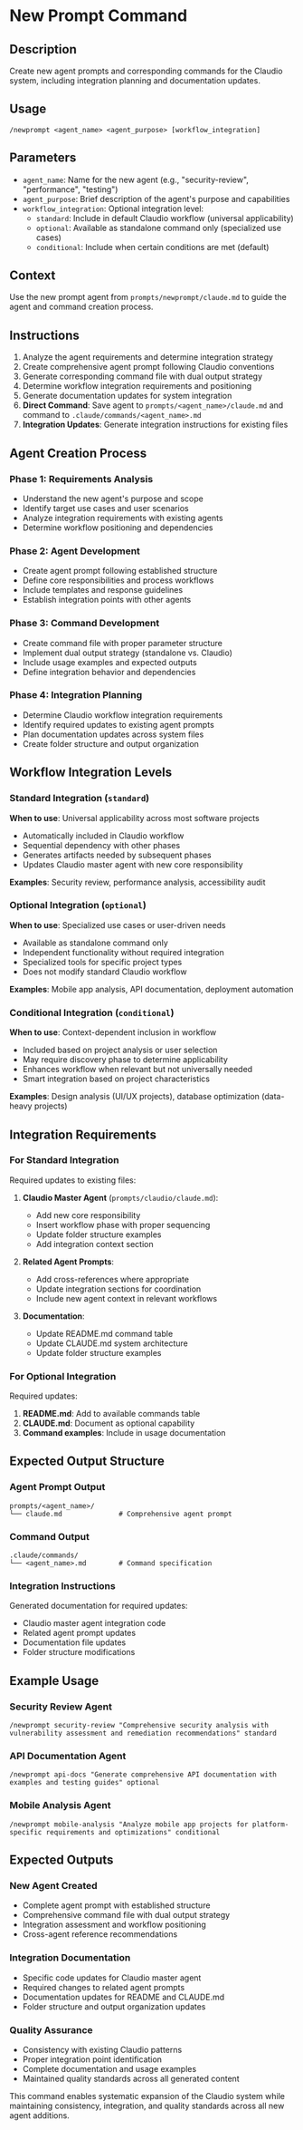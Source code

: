 # New Prompt Command

## Description
Create new agent prompts and corresponding commands for the Claudio system, including integration planning and documentation updates.

## Usage
```
/newprompt <agent_name> <agent_purpose> [workflow_integration]
```

## Parameters
- `agent_name`: Name for the new agent (e.g., "security-review", "performance", "testing")
- `agent_purpose`: Brief description of the agent's purpose and capabilities
- `workflow_integration`: Optional integration level:
  - `standard`: Include in default Claudio workflow (universal applicability)
  - `optional`: Available as standalone command only (specialized use cases)
  - `conditional`: Include when certain conditions are met (default)

## Context
Use the new prompt agent from `prompts/newprompt/claude.md` to guide the agent and command creation process.

## Instructions
1. Analyze the agent requirements and determine integration strategy
2. Create comprehensive agent prompt following Claudio conventions
3. Generate corresponding command file with dual output strategy
4. Determine workflow integration requirements and positioning
5. Generate documentation updates for system integration
6. **Direct Command**: Save agent to `prompts/<agent_name>/claude.md` and command to `.claude/commands/<agent_name>.md`
7. **Integration Updates**: Generate integration instructions for existing files

## Agent Creation Process

### Phase 1: Requirements Analysis
- Understand the new agent's purpose and scope
- Identify target use cases and user scenarios
- Analyze integration requirements with existing agents
- Determine workflow positioning and dependencies

### Phase 2: Agent Development
- Create agent prompt following established structure
- Define core responsibilities and process workflows
- Include templates and response guidelines
- Establish integration points with other agents

### Phase 3: Command Development
- Create command file with proper parameter structure
- Implement dual output strategy (standalone vs. Claudio)
- Include usage examples and expected outputs
- Define integration behavior and dependencies

### Phase 4: Integration Planning
- Determine Claudio workflow integration requirements
- Identify required updates to existing agent prompts
- Plan documentation updates across system files
- Create folder structure and output organization

## Workflow Integration Levels

### Standard Integration (`standard`)
**When to use**: Universal applicability across most software projects
- Automatically included in Claudio workflow
- Sequential dependency with other phases
- Generates artifacts needed by subsequent phases
- Updates Claudio master agent with new core responsibility

**Examples**: Security review, performance analysis, accessibility audit

### Optional Integration (`optional`)
**When to use**: Specialized use cases or user-driven needs
- Available as standalone command only
- Independent functionality without required integration
- Specialized tools for specific project types
- Does not modify standard Claudio workflow

**Examples**: Mobile app analysis, API documentation, deployment automation

### Conditional Integration (`conditional`)
**When to use**: Context-dependent inclusion in workflow
- Included based on project analysis or user selection
- May require discovery phase to determine applicability
- Enhances workflow when relevant but not universally needed
- Smart integration based on project characteristics

**Examples**: Design analysis (UI/UX projects), database optimization (data-heavy projects)

## Integration Requirements

### For Standard Integration
Required updates to existing files:
1. **Claudio Master Agent** (`prompts/claudio/claude.md`):
   - Add new core responsibility
   - Insert workflow phase with proper sequencing
   - Update folder structure examples
   - Add integration context section

2. **Related Agent Prompts**:
   - Add cross-references where appropriate
   - Update integration sections for coordination
   - Include new agent context in relevant workflows

3. **Documentation**:
   - Update README.md command table
   - Update CLAUDE.md system architecture
   - Update folder structure examples

### For Optional Integration
Required updates:
1. **README.md**: Add to available commands table
2. **CLAUDE.md**: Document as optional capability
3. **Command examples**: Include in usage documentation

## Expected Output Structure

### Agent Prompt Output
```
prompts/<agent_name>/
└── claude.md              # Comprehensive agent prompt
```

### Command Output
```
.claude/commands/
└── <agent_name>.md        # Command specification
```

### Integration Instructions
Generated documentation for required updates:
- Claudio master agent integration code
- Related agent prompt updates
- Documentation file updates
- Folder structure modifications

## Example Usage

### Security Review Agent
```
/newprompt security-review "Comprehensive security analysis with vulnerability assessment and remediation recommendations" standard
```

### API Documentation Agent
```
/newprompt api-docs "Generate comprehensive API documentation with examples and testing guides" optional
```

### Mobile Analysis Agent
```
/newprompt mobile-analysis "Analyze mobile app projects for platform-specific requirements and optimizations" conditional
```

## Expected Outputs

### New Agent Created
- Complete agent prompt with established structure
- Comprehensive command file with dual output strategy
- Integration assessment and workflow positioning
- Cross-agent reference recommendations

### Integration Documentation
- Specific code updates for Claudio master agent
- Required changes to related agent prompts
- Documentation updates for README and CLAUDE.md
- Folder structure and output organization updates

### Quality Assurance
- Consistency with existing Claudio patterns
- Proper integration point identification
- Complete documentation and usage examples
- Maintained quality standards across all generated content

This command enables systematic expansion of the Claudio system while maintaining consistency, integration, and quality standards across all new agent additions.